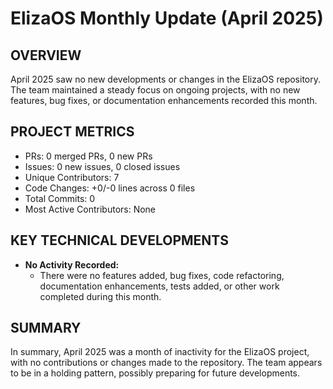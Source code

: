# ElizaOS Monthly Update (April 2025)

## OVERVIEW 
April 2025 saw no new developments or changes in the ElizaOS repository. The team maintained a steady focus on ongoing projects, with no new features, bug fixes, or documentation enhancements recorded this month.

## PROJECT METRICS
- PRs: 0 merged PRs, 0 new PRs
- Issues: 0 new issues, 0 closed issues
- Unique Contributors: 7
- Code Changes: +0/-0 lines across 0 files
- Total Commits: 0
- Most Active Contributors: None

## KEY TECHNICAL DEVELOPMENTS
- **No Activity Recorded:** 
  - There were no features added, bug fixes, code refactoring, documentation enhancements, tests added, or other work completed during this month.

## SUMMARY
In summary, April 2025 was a month of inactivity for the ElizaOS project, with no contributions or changes made to the repository. The team appears to be in a holding pattern, possibly preparing for future developments.